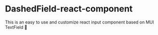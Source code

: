 # DashedField-react-component
This is an easy to use and customize react input component based on MUI TextField  :gem: 
